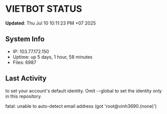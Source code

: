 # VIETBOT STATUS
**Updated**: Thu Jul 10 10:11:23 PM +07 2025

## System Info
- IP: 103.77.172.150
- Uptime: up 5 days, 1 hour, 58 minutes
- Files: 6987

## Last Activity

to set your account's default identity.
Omit --global to set the identity only in this repository.

fatal: unable to auto-detect email address (got 'root@vinh3690.(none)')

